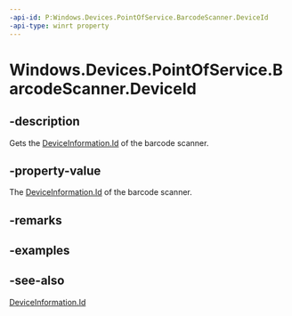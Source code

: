----api-id: P:Windows.Devices.PointOfService.BarcodeScanner.DeviceId
-api-type: winrt property
---<!-- Property syntaxpublic string DeviceId { get; }--># Windows.Devices.PointOfService.BarcodeScanner.DeviceId## -descriptionGets the [DeviceInformation.Id](../windows.devices.enumeration/deviceinformation_id.md) of the barcode scanner.## -property-valueThe [DeviceInformation.Id](../windows.devices.enumeration/deviceinformation_id.md) of the barcode scanner.## -remarks## -examples## -see-also[DeviceInformation.Id](../windows.devices.enumeration/deviceinformation_id.md)